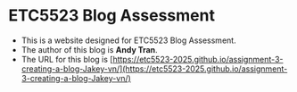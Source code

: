 
# ETC5523 Blog Assessment

* This is a website designed for ETC5523 Blog Assessment. 
* The author of this blog is **Andy Tran**.
* The URL for this blog is [https://etc5523-2025.github.io/assignment-3-creating-a-blog-Jakey-vn/](https://etc5523-2025.github.io/assignment-3-creating-a-blog-Jakey-vn/)
